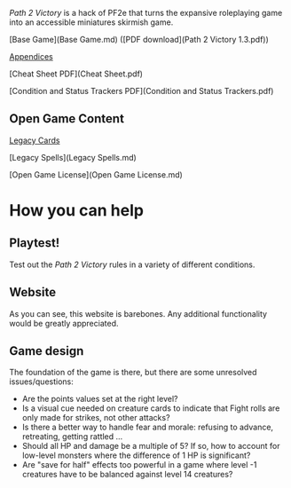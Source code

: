 *Path 2 Victory* is a hack of PF2e that turns the expansive roleplaying game into an accessible miniatures skirmish game. 

[Base Game](Base Game.md) ([PDF download](Path 2 Victory 1.3.pdf))

[Appendices](Appendices.md)

[Cheat Sheet PDF](Cheat Sheet.pdf)

[Condition and Status Trackers PDF](Condition and Status Trackers.pdf)

## Open Game Content

[Legacy Cards](cards.html)

[Legacy Spells](Legacy Spells.md)

[Open Game License](Open Game License.md)

# How you can help

## Playtest!

Test out the *Path 2 Victory* rules in a variety of different conditions. 

## Website

As you can see, this website is barebones. Any additional functionality would be greatly appreciated. 

## Game design

The foundation of the game is there, but there are some unresolved issues/questions:

* Are the points values set at the right level?
* Is a visual cue needed on creature cards to indicate that Fight rolls are only made for strikes, not other attacks? 
* Is there a better way to handle fear and morale: refusing to advance, retreating, getting rattled … 
* Should all HP and damage be a multiple of 5? If so, how to account for low-level monsters where the difference of 1 HP is significant? 
* Are "save for half" effects too powerful in a game where level -1 creatures have to be balanced against level 14 creatures?
